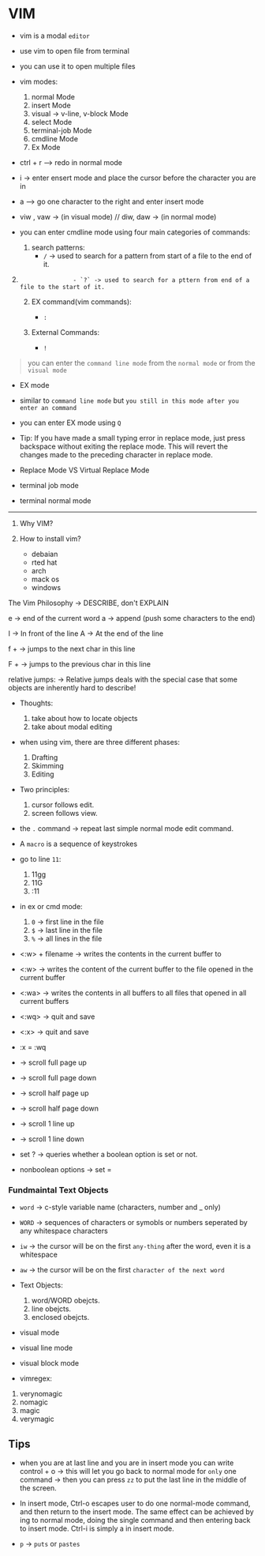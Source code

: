 # VIM

- vim is a modal `editor`

- use vim to open file from terminal

- you can use it to open multiple files

- vim modes:

  1.  normal Mode
  2.  insert Mode
  3.  visual -> v-line, v-block Mode
  4.  select Mode
  5.  terminal-job Mode
  6.  cmdline Mode
  7.  Ex Mode

- ctrl + r --> redo in normal mode

- i -> enter ensert mode and place the cursor before the character you are in

- a --> go one character to the right and enter insert mode

- viw , vaw -> (in visual mode) // diw, daw -> (in normal mode)

- you can enter cmdline mode using four main categories of commands:

  1. search patterns:
     - `/` -> used to search for a pattern from start of a file to the end of it.

2.                    - `?` -> used to search for a pttern from end of a file to the start of it.

    2.  EX command(vim commands):

        - `:`

    3.  External Commands:
        - `!`

> you can enter the `command line mode` from the `normal mode` or from the `visual mode`

- EX mode
- similar to `command line mode` but `you still in this mode after you enter an command`
- you can enter EX mode using `Q`

- Tip: If you have made a small typing error in replace mode, just press backspace without exiting the replace mode. This will revert the changes made to the preceding character in replace mode.

- Replace Mode VS Virtual Replace Mode
- terminal job mode
- terminal normal mode

---

1. Why VIM?

2. How to install vim?
   - debaian
   - rted hat
   - arch
   - mack os
   - windows

The Vim Philosophy -> DESCRIBE, don't EXPLAIN

e -> end of the current word
a -> append (push some characters to the end)

I -> In front of the line
A -> At the end of the line

f + <char> -> jumps to the next char in this line

F + <char> -> jumps to the previous char in this line

relative jumps:
-> Relative jumps deals with the special
case that some objects are inherently
hard to describe!

- Thoughts:

  1. take about how to locate objects
  2. take about modal editing

- when using vim, there are three different phases:

  1. Drafting
  2. Skimming
  3. Editing

- Two principles:

  1.  cursor follows edit.
  2.  screen follows view.

- the `.` command -> repeat last simple normal mode edit command.

- A `macro` is a sequence of keystrokes

- go to line `11`:

  1. 11gg
  2. 11G
  3. :11

- in ex or cmd mode:

  1. `0` -> first line in the file
  2. `$` -> last line in the file
  3. `%` -> all lines in the file

- <:w> + filename -> writes the contents in the current buffer to <filename>
- <:w> -> writes the content of the current buffer to the file opened in the current buffer
- <:wa> -> writes the contents in all buffers to all files that opened in all current buffers
- <:wq> -> quit and save
- <:x> -> quit and save

- :x = :wq

- <C-b> -> scroll full page up
- <C-f> -> scroll full page down

- <C-u> -> scroll half page up
- <C-d> -> scroll half page down

- <C-y> -> scroll 1 line up
- <C-e> -> scroll 1 line down

- set <optionname>? -> queries whether a boolean option is set or not.

- nonboolean options -> set <optionname> = <value>

### Fundmaintal Text Objects

- `word` -> c-style variable name (characters, number and \_ only)
- `WORD` -> sequences of characters or symobls or numbers seperated by any whitespace characters

- `iw` -> the cursor will be on the first `any-thing` after the word, even it is a whitespace
- `aw` -> the cursor will be on the first `character of the next word`

- Text Objects:

  1. word/WORD obejcts.
  2. line obejcts.
  3. enclosed obejcts.

- visual mode
- visual line mode
- visual block mode

- vimregex:

1. verynomagic
2. nomagic
3. magic
4. verymagic

## Tips

- when you are at last line and you are in insert mode you can write control + o -> this will let you go back to normal mode
  for `only` one command -> then you can press `zz` to put the last line in the middle of the screen.


- In insert mode, Ctrl-o escapes user to do one normal-mode command, and then return to the insert mode. The same effect can be achieved by <ESC>ing to normal mode, doing the single command and then entering back to insert mode. Ctrl-i is simply a <Tab> in insert mode.

- `p` -> `puts` or `pastes`